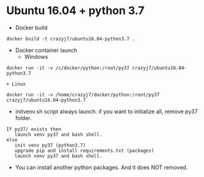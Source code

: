 # Ubuntu 16.04 + python 3.7

+ Docker build
```
docker build -t crazyj7/ubuntu16.04-python3.7 .
```

+ Docker container launch
	+ Windows 
```
docker run -it -v /c/docker/python:/root/py37 crazyj7/ubuntu16.04-python3.7
```
	+ Linux
```
docker run -it -v /home/crazyj7/docker/python:/root/py37 crazyj7/ubuntu16.04-python3.7
```

+ initvenv.sh script always launch. 
if you want to initialize all, remove py37 folder.

```
If py37/ exists then 
   launch venv py37 and bash shell.
else
   init venv py37 (python3.7)
   upgrade pip and install requirements.txt (packages)
   launch venv py37 and bash shell.
```

+ You can install another python packages. And it does NOT removed. 

